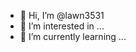 - 👋 Hi, I’m @lawn3531
- 👀 I’m interested in ...
- 🌱 I’m currently learning ...

<!---
lawn3531/lawn3531 is a ✨ special ✨ repository because its `README.md` (this file) appears on your GitHub profile.
You can click the Preview link to take a look at your changes.
--->
